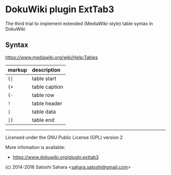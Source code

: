 DokuWiki plugin ExtTab3
=======================

The third trial to implement extended (MediaWiki-style) table syntax in DokuWiki

Syntax
------

https://www.mediawiki.org/wiki/Help:Tables

| markup | description |
|:--     |:--          |
|<code>{&#124;</code>  | table start |
|<code>{+</code>       | table caption |
|<code>{-</code>       | table row |
|<code>!</code>        | table header |
|<code>&#124;</code>   | table data |
|<code>&#124;}</code>  | table end |

----
Licensed under the GNU Public License (GPL) version 2

More infomation is available:
  * https://www.dokuwiki.org/plugin:exttab3

(c) 2014-2016 Satoshi Sahara \<sahara.satoshi@gmail.com>
